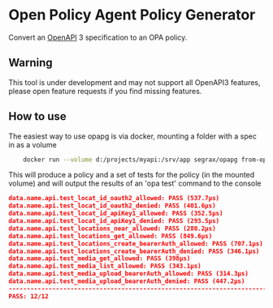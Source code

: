 # Open Policy Agent Policy Generator

Convert an [OpenAPI](https://www.openapis.org/) 3 specification to an OPA policy.

## Warning
This tool is under development and may not support all OpenAPI3 features, please open feature requests if you find missing features.


## How to use

The easiest way to use opapg is via docker, mounting a folder with a spec in as a volume
```bash
    docker run --volume d:/projects/myapi:/srv/app segrax/opapg from-openapi openapi.yaml --output=mypolicy
```

This will produce a policy and a set of tests for the policy (in the mounted volume) and will output the results of an 'opa test' command to the console

```json
data.name.api.test_locat_id_oauth2_allowed: PASS (537.7µs)
data.name.api.test_locat_id_oauth2_denied: PASS (401.6µs)
data.name.api.test_locat_id_apiKey1_allowed: PASS (352.5µs)
data.name.api.test_locat_id_apiKey1_denied: PASS (293.5µs)
data.name.api.test_locations_near_allowed: PASS (280.2µs)
data.name.api.test_locations_get_allowed: PASS (849.6µs)
data.name.api.test_locations_create_bearerAuth_allowed: PASS (707.1µs)
data.name.api.test_locations_create_bearerAuth_denied: PASS (346.1µs)
data.name.api.test_media_get_allowed: PASS (398µs)
data.name.api.test_media_list_allowed: PASS (343.1µs)
data.name.api.test_media_upload_bearerAuth_allowed: PASS (314.3µs)
data.name.api.test_media_upload_bearerAuth_denied: PASS (447.2µs)
--------------------------------------------------------------------------------
PASS: 12/12
```
